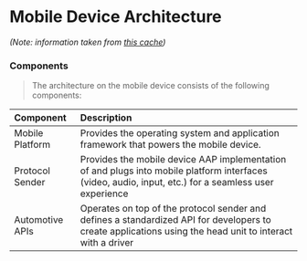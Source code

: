 # Mobile Device Architecture

*(Note: information taken from [this cache](../Head%20Unit%20Integration%20Guide.html))*


### Components

> The architecture on the mobile device consists of the following components:

| Component | Description |
|:--|:--|
| Mobile Platform | Provides the operating system and application framework that powers the mobile device. |
| Protocol Sender | Provides the mobile device AAP implementation of and plugs into mobile platform interfaces (video, audio, input, etc.) for a seamless user experience |
| Automotive APIs | Operates on top of the protocol sender and defines a standardized API for developers to create applications using the head unit to interact with a driver |
